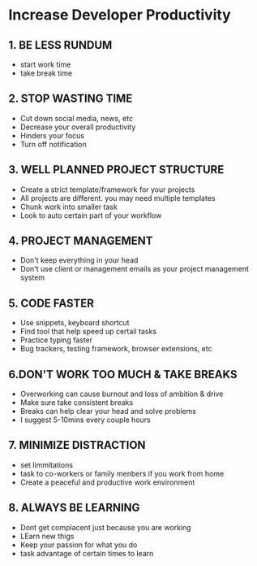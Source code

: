 # Increase Developer Productivity

## 1. BE LESS RUNDUM

- start work time
- take break time

## 2. STOP WASTING TIME

- Cut down social media, news, etc
- Decrease your overall productivity
- Hinders your focus
- Turn off notification

## 3. WELL PLANNED PROJECT STRUCTURE

- Create a strict template/framework for your projects
- All projects are different. you may need multiple templates
- Chunk work into smaller task
- Look to auto certain part of your workflow

## 4. PROJECT MANAGEMENT

- Don't keep everything in your head
- Don't use client or management emails as your project management system

## 5. CODE FASTER

- Use snippets, keyboard shortcut
- Find tool that help speed up certail tasks
- Practice typing faster
- Bug trackers, testing framework, browser extensions, etc

## 6.DON'T WORK TOO MUCH & TAKE BREAKS

- Overworking can cause burnout and loss of ambition & drive
- Make sure take consistent breaks
- Breaks can help clear your head and solve problems
- I suggest 5-10mins every couple hours

## 7. MINIMIZE DISTRACTION

- set limmitations
- task to co-workers or family menbers if you work from home
- Create a peaceful and productive work environment

## 8. ALWAYS BE LEARNING

- Dont get complacent just because you are working
- LEarn new thigs
- Keep your passion for what you do
- task advantage of certain times to learn
